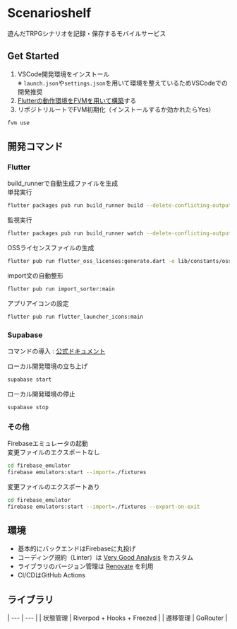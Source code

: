 # Scenarioshelf

遊んだTRPGシナリオを記録・保存するモバイルサービス

## Get Started

1. VSCode開発環境をインストール  
※ `launch.json`や`settings.json`を用いて環境を整えているためVSCodeでの開発推奨
1. [Flutterの動作環境をFVMを用いて構築](https://fvm.app/documentation/getting-started/installation)する
1. リポジトリルートでFVM初期化（インストールするか効かれたらYes）  
```bash
fvm use
```

## 開発コマンド
### Flutter

build_runnerで自動生成ファイルを生成  
単発実行
```bash
flutter packages pub run build_runner build --delete-conflicting-outputs
```
監視実行
```bash
flutter packages pub run build_runner watch --delete-conflicting-outputs
```

OSSライセンスファイルの生成
```bash
flutter pub run flutter_oss_licenses:generate.dart -o lib/constants/oss_licenses.dart
```

import文の自動整形
```bash
flutter pub run import_sorter:main
```

アプリアイコンの設定
```bash
flutter pub run flutter_launcher_icons:main
```

### Supabase

コマンドの導入 : [公式ドキュメント](https://supabase.com/docs/guides/cli/getting-started)


ローカル開発環境の立ち上げ
```bash
supabase start
```

ローカル開発環境の停止
```bash
supabase stop
```

### その他

Firebaseエミュレータの起動  
変更ファイルのエクスポートなし
```bash
cd firebase_emulator
firebase emulators:start --import=./fixtures
```
変更ファイルのエクスポートあり
```bash
cd firebase_emulator
firebase emulators:start --import=./fixtures --export-on-exit
```

## 環境

- 基本的にバックエンドはFirebaseに丸投げ
- コーディング規約（Linter）は [Very Good Analysis](https://pub.dev/packages/very_good_analysis) をカスタム
- ライブラリのバージョン管理は [Renovate](https://docs.renovatebot.com/) を利用
- CI/CDはGitHub Actions

## ライブラリ

| --- | --- |
| 状態管理 | Riverpod + Hooks + Freezed |
| 遷移管理 | GoRouter |
